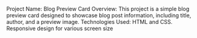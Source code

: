 Project Name: Blog Preview Card
Overview: This project is a simple blog preview card designed to showcase blog post information,
          including title, author, and a preview image.
Technologies Used: HTML and CSS.
Responsive design for various screen size
